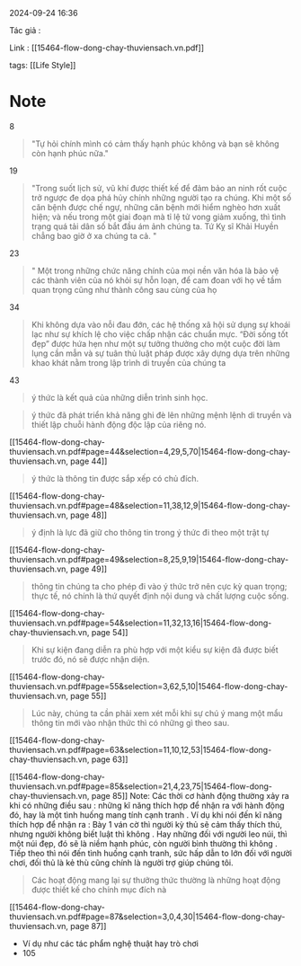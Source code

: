 2024-09-24 16:36

Tác giả :

Link : [[15464-flow-dong-chay-thuviensach.vn.pdf]]

tags: [[Life Style]]
# Note

8
>"Tự hỏi chính mình có cảm thấy hạnh phúc không và bạn sẽ không còn hạnh phúc nữa."


19
>"Trong suốt lịch sử, vũ khí được thiết kế để đảm bảo an ninh rốt cuộc trở ngược đe dọa phá hủy chính những người tạo ra chúng. Khi một số căn bệnh được chế ngự, những căn bệnh mới hiểm nghèo hơn xuất hiện; và nếu trong một giai đoạn mà tỉ lệ tử vong giảm xuống, thì tình trạng quá tải dân số bắt đầu ám ảnh chúng ta. Tứ Kỵ sĩ Khải Huyền chẳng bao giờ ở xa chúng ta cả. "


23 
> " Một trong những chức năng chính của mọi nền văn hóa là bảo vệ các thành viên của nó khỏi sự hỗn loạn, để cam đoan với họ về tầm quan trọng cũng như thành công sau cùng của họ


34
>Khi không dựa vào nỗi đau đớn, các hệ thống xã hội sử dụng sự khoái lạc như sự khích lệ cho việc chấp nhận các chuẩn mực.  “Đời sống tốt đẹp” được hứa hẹn như một sự tưởng thưởng cho một cuộc đời làm lụng cần mẫn và sự tuân thủ luật pháp được xây dựng dựa trên những khao khát nằm trong lập trình di truyền của chúng ta


43
>  ý thức là kết quả của những diễn trình sinh học.


>  ý thức đã phát triển khả năng ghi đè lên những mệnh lệnh di truyền và thiết lập chuỗi hành động độc lập của riêng nó.

[[15464-flow-dong-chay-thuviensach.vn.pdf#page=44&selection=4,29,5,70|15464-flow-dong-chay-thuviensach.vn, page 44]]

>  ý thức là thông tin được sắp xếp có chủ đích.

[[15464-flow-dong-chay-thuviensach.vn.pdf#page=48&selection=11,38,12,9|15464-flow-dong-chay-thuviensach.vn, page 48]]

>  ý định là lực đã giữ cho thông tin trong ý thức đi theo một trật tự

[[15464-flow-dong-chay-thuviensach.vn.pdf#page=49&selection=8,25,9,19|15464-flow-dong-chay-thuviensach.vn, page 49]]

> thông tin chúng ta cho phép đi vào ý thức trở nên cực kỳ quan trọng; thực tế, nó chính là thứ quyết định nội dung và chất lượng cuộc sống.

[[15464-flow-dong-chay-thuviensach.vn.pdf#page=54&selection=11,32,13,16|15464-flow-dong-chay-thuviensach.vn, page 54]]

>  Khi sự kiện đang diễn ra phù hợp với một kiểu sự kiện đã được biết trước đó, nó sẽ được nhận diện.

[[15464-flow-dong-chay-thuviensach.vn.pdf#page=55&selection=3,62,5,10|15464-flow-dong-chay-thuviensach.vn, page 55]]


> Lúc này, chúng ta cần phải xem xét mỗi khi sự chú ý mang một mẩu thông tin mới vào nhận thức thì có những gì theo sau.

[[15464-flow-dong-chay-thuviensach.vn.pdf#page=63&selection=11,10,12,53|15464-flow-dong-chay-thuviensach.vn, page 63]]

[[15464-flow-dong-chay-thuviensach.vn.pdf#page=85&selection=21,4,23,75|15464-flow-dong-chay-thuviensach.vn, page 85]]
Note: Các thời cơ hành động thường xảy ra khi có những điều sau : những kĩ năng thích hợp để nhận ra với hành động đó, hay là một tình huống mang tính cạnh tranh . Ví dụ khi nói đến kĩ năng thích hợp để nhận ra : Bày 1 ván cờ thì người kỳ thủ sẽ cảm thấy thích thú, nhưng người không biết luật thì không . Hay những đối với người leo núi, thì một núi đẹp, đó sẽ là niềm hạnh phúc, còn người bình thường thì không . Tiếp theo thì nói đến tình huống cạnh tranh, sức hấp dẫn to lớn đối với người chơi, đối thủ là kẻ thù cũng chính là người trợ giúp chúng tôi.


> Các hoạt động mang lại sự thưởng thức thường là những hoạt động được thiết kế cho chính mục đích nà

[[15464-flow-dong-chay-thuviensach.vn.pdf#page=87&selection=3,0,4,30|15464-flow-dong-chay-thuviensach.vn, page 87]]

   - Ví dụ như các tác phẩm nghệ thuật hay trò chơi 
   - 105


